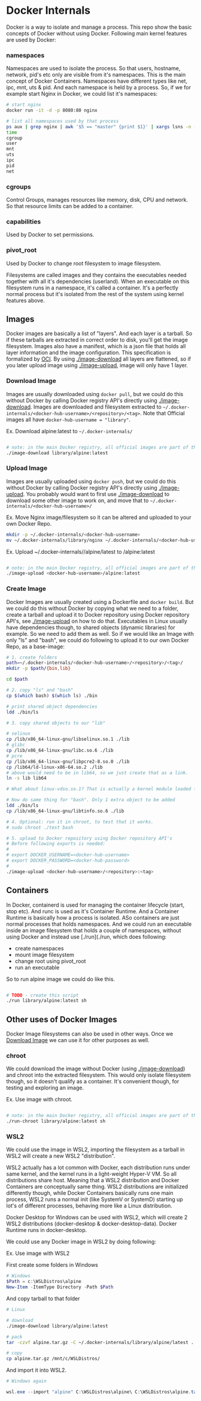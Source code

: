 # Docker Internals
Docker is a way to isolate and manage a process. This repo show the basic concepts of Docker without using Docker. Following main kernel features are used by Docker:

### namespaces

Namespaces are used to isolate the process. So that users, hostname, network, pid's etc only are visible from it's namespaces. This is the main concept of Docker Containers. Namespaces have different types like net, ipc, mnt, uts & pid. And each namespace is held by a process. So, if we for example start Nginx in Docker, we could list it's namespaces: 

```bash
# start nginx
docker run -it -d -p 8080:80 nginx 

# list all namespaces used by that process
ps aux | grep nginx | awk '$5 == "master" {print $1}' | xargs lsns -n -p | awk '{print $2}'
time
cgroup
user
mnt
uts
ipc
pid
net
```

### cgroups

Control Groups, manages resources like memory, disk, CPU and network. So that resource limits can be added to a container.

### capabilities

Used by Docker to set permissions.

### pivot_root 

Used by Docker to change root filesystem to image filesystem.


Filesystems are called images and they contains the executables needed together with all it's dependencies (userland). When an executable on this filesystem runs in a namespace, it's called a container. It's a perfectly normal process but it's isolated from the rest of the system using kernel features above.

## Images
Docker images are basically a list of "layers". And each layer is a tarball. So if these tarballs are extracted in correct order to disk, you'll get the image filesystem. Images also have a manifest, which is a json file that holds all layer information and the image configuration. This specification is formalized by [OCI](https://github.com/opencontainers/image-spec). By using [./image-download](./image-download) all layers are flattened, so if you later upload image using [./image-upload](./image-upload), image will only have 1 layer.


### Download Image
Images are usually downloaded using `docker pull`, but we could do this without Docker by calling Docker registry API's directly using [./image-download](./image-download). Images are downloaded and filesystem extracted to `~/.docker-internals/<docker-hub-username>/<repository>/<tag>`. Note that Official images all have `docker-hub-username = "library"`.

Ex. Download alpine:latest to `~/.docker-internals/` 

``` bash

# note: in the main Docker registry, all official images are part of the "library" repository.
./image-download library/alpine:latest

```

### Upload Image
Images are usually uploaded using `docker push`, but we could do this without Docker by calling Docker registry API's directly using [./image-upload](./image-upload). You probably would want to first use [./image-download](./image-download) to download some other image to work on, and move that to `~/.docker-internals/<docker-hub-username>/`

Ex. Move Nginx image/filesystem so it can be altered and uploaded to your own Docker Repo.
```bash
mkdir -p ~/.docker-internals/<docker-hub-username>
mv ~/.docker-internals/library/nginx ~/.docker-internals/<docker-hub-username>/nginx

```

Ex. Upload ~/.docker-internals/<docker-hub-username>/alpine/latest to <docker-hub-username>/alpine:latest  
``` bash

# note: in the main Docker registry, all official images are part of the "library" repository.
./image-upload <docker-hub-username>/alpine:latest

```


### Create Image
Docker Images are usually created using a Dockerfile and `docker build`. But we could do this without Docker by copying what we need to a folder, create a tarball and upload it to Docker repository using Docker repository API's, see [./image-upload](./image-upload) on how to do that. Executables in Linux usually have dependencies though, to shared objects (dynamic libraries) for example. So we need to add them as well. So if we would like an Image with only "ls" and "bash", we could do following to upload it to our own Docker Repo, as a base-image:

```bash
# 1. create folders
path=~/.docker-internals/<docker-hub-username>/<repository>/<tag>/
mkdir -p $path/{bin,lib}

cd $path

# 2. copy "ls" and "bash"
cp $(which bash) $(which ls) ./bin

# print shared object dependencies
ldd ./bin/ls

# 3. copy shared objects to our "lib"

# selinux
cp /lib/x86_64-linux-gnu/libselinux.so.1 ./lib
# glibc
cp /lib/x86_64-linux-gnu/libc.so.6 ./lib
# pcre
cp /lib/x86_64-linux-gnu/libpcre2-8.so.0 ./lib
cp /lib64/ld-linux-x86-64.so.2 ./lib
# above would need to be in lib64, so we just create that as a link.
ln -s lib lib64 

# What about linux-vdso.so.1? That is actually a kernel module loaded from memory.

# Now do same thing for "bash". Only 1 extra object to be added
ldd ./bin/ls
cp /lib/x86_64-linux-gnu/libtinfo.so.6 ./lib

# 4. Optional: run it in chroot, to test that it works.
# sudo chroot ./test bash

# 5. upload to Docker repository using Docker repository API's
# Before following exports is needed:
# 
# export DOCKER_USERNAME=<docker-hub-username>
# export DOCKER_PASSWORD=<docker-hub-password>
#
./image-upload <docker-hub-username>/<repository>:<tag>

```


## Containers
In Docker, containerd is used for managing the container lifecycle (start, stop etc). And runc is used as it's Container Runtime. And a Container Runtime is basically how a process is isolated. ASo containers are just normal processes that holds namespaces. And we could run an executable inside an image filesystem that holds a couple of namespaces, without using Docker and instead use [./run](./run, which does following:

* create namespaces
* mount image filesystem
* change root using pivot_root
* run an executable

So to run alpine image we could do like this.
```bash

# TODO - create this script
./run library/alpine:latest sh
```

## Other uses of Docker Images
Docker Image filesystems can also be used in other ways. Once we [Download Image](#download-image) we can use it for other purposes as well. 

### chroot
We could download the image without Docker (using [./image-download](./image-download)) and chroot into the extracted filesystem. This would only isolate filesystem though, so it doesn't qualify as a container. It's convenient though, for testing and exploring an image.

Ex. Use image with chroot.

``` bash

# note: in the main Docker registry, all official images are part of the "library" repository.
./run-chroot library/alpine:latest sh

```

### WSL2
We could use the image in WSL2, importing the filesystem as a tarball in WSL2 will create a new WSL2 "distribution". 

WSL2 actually has a lot common with Docker, each distribution runs under same kernel, and the kernel runs in a light-weight Hyper-V VM. So all distributions share host. Meaning that a WSL2 distribution and Docker Containers are conceptually same thing. WSL2 distributions are initialized differently though, while Docker Containers basically runs one main process, WSL2 runs a normal init (like SystemV or SystemD) starting up lot's of different processes, behaving more like a Linux distribution.

Docker Desktop for Windows can be used with WSL2, which will create 2 WSL2 distributions (docker-desktop & docker-desktop-data). Docker Runtime runs in docker-desktop.

We could use any Docker image in WSL2 by doing following:

Ex. Use image with WSL2

First create some folders in Windows

``` powershell
# Windows
$Path = c:\WSLDistros\alpine
New-Item -ItemType Directory -Path $Path

```
And copy tarball to that folder  
```bash
# Linux

# download
./image-download library/alpine:latest

# pack
tar -czvf alpine.tar.gz -C ~/.docker-internals/library/alpine/latest .

# copy
cp alpine.tar.gz /mnt/c/WSLDistros/
```
And import it into WSL2.
``` powershell
# Windows again

wsl.exe --import "alpine" C:\WSLDistros\alpine\ C:\WSLDistros\alpine.tar.gz
```
